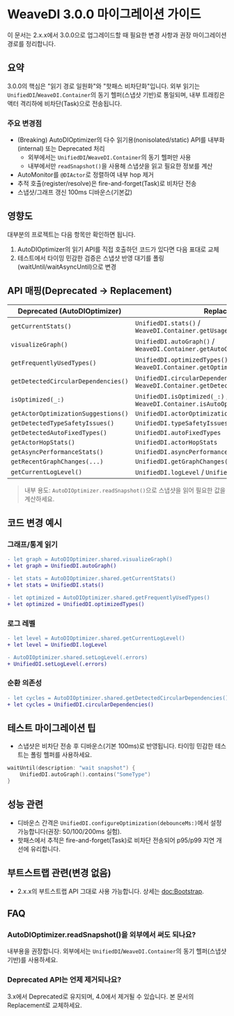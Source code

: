 # WeaveDI 3.0.0 마이그레이션 가이드

이 문서는 2.x.x에서 3.0.0으로 업그레이드할 때 필요한 변경 사항과 권장 마이그레이션 경로를 정리합니다.

## 요약

3.0.0의 핵심은 "읽기 경로 일원화"와 "핫패스 비차단화"입니다. 외부 읽기는 `UnifiedDI`/`WeaveDI.Container`의 동기 헬퍼(스냅샷 기반)로 통일되며, 내부 트래킹은 액터 격리하에 비차단(Task)으로 전송됩니다.

### 주요 변경점

- (Breaking) AutoDIOptimizer의 다수 읽기용(nonisolated/static) API를 내부화(internal) 또는 Deprecated 처리
  - 외부에서는 `UnifiedDI`/`WeaveDI.Container`의 동기 헬퍼만 사용
  - 내부에서만 `readSnapshot()`을 사용해 스냅샷을 읽고 필요한 정보를 계산
- AutoMonitor를 `@DIActor`로 정렬하여 내부 hop 제거
- 추적 호출(register/resolve)은 fire-and-forget(Task)로 비차단 전송
- 스냅샷/그래프 갱신 100ms 디바운스(기본값)

## 영향도

대부분의 프로젝트는 다음 항목만 확인하면 됩니다.

1) AutoDIOptimizer의 읽기 API를 직접 호출하던 코드가 있다면 다음 표대로 교체
2) 테스트에서 타이밍 민감한 검증은 스냅샷 반영 대기를 폴링(waitUntil/waitAsyncUntil)으로 변경

## API 매핑(Deprecated → Replacement)

| Deprecated (AutoDIOptimizer) | Replacement |
|---|---|
| `getCurrentStats()` | `UnifiedDI.stats()` / `WeaveDI.Container.getUsageStatistics()` |
| `visualizeGraph()` | `UnifiedDI.autoGraph()` / `WeaveDI.Container.getAutoGeneratedGraph()` |
| `getFrequentlyUsedTypes()` | `UnifiedDI.optimizedTypes()` / `WeaveDI.Container.getOptimizedTypes()` |
| `getDetectedCircularDependencies()` | `UnifiedDI.circularDependencies()` / `WeaveDI.Container.getDetectedCircularDependencies()` |
| `isOptimized(_:)` | `UnifiedDI.isOptimized(_:)` / `WeaveDI.Container.isAutoOptimized(_:)` |
| `getActorOptimizationSuggestions()` | `UnifiedDI.actorOptimizations` |
| `getDetectedTypeSafetyIssues()` | `UnifiedDI.typeSafetyIssues` |
| `getDetectedAutoFixedTypes()` | `UnifiedDI.autoFixedTypes` |
| `getActorHopStats()` | `UnifiedDI.actorHopStats` |
| `getAsyncPerformanceStats()` | `UnifiedDI.asyncPerformanceStats` |
| `getRecentGraphChanges(...)` | `UnifiedDI.getGraphChanges(...)` |
| `getCurrentLogLevel()` | `UnifiedDI.logLevel` / `UnifiedDI.getLogLevel()` |

> 내부 용도: `AutoDIOptimizer.readSnapshot()`으로 스냅샷을 읽어 필요한 값을 계산하세요.

## 코드 변경 예시

### 그래프/통계 읽기

```diff
- let graph = AutoDIOptimizer.shared.visualizeGraph()
+ let graph = UnifiedDI.autoGraph()

- let stats = AutoDIOptimizer.shared.getCurrentStats()
+ let stats = UnifiedDI.stats()

- let optimized = AutoDIOptimizer.shared.getFrequentlyUsedTypes()
+ let optimized = UnifiedDI.optimizedTypes()
```

### 로그 레벨

```diff
- let level = AutoDIOptimizer.shared.getCurrentLogLevel()
+ let level = UnifiedDI.logLevel

- AutoDIOptimizer.shared.setLogLevel(.errors)
+ UnifiedDI.setLogLevel(.errors)
```

### 순환 의존성

```diff
- let cycles = AutoDIOptimizer.shared.getDetectedCircularDependencies()
+ let cycles = UnifiedDI.circularDependencies()
```

## 테스트 마이그레이션 팁

- 스냅샷은 비차단 전송 후 디바운스(기본 100ms)로 반영됩니다. 타이밍 민감한 테스트는 폴링 헬퍼를 사용하세요.

```swift
waitUntil(description: "wait snapshot") {
    UnifiedDI.autoGraph().contains("SomeType")
}
```

## 성능 관련

- 디바운스 간격은 `UnifiedDI.configureOptimization(debounceMs:)`에서 설정 가능합니다(권장: 50/100/200ms 실험).
- 핫패스에서 추적은 fire-and-forget(Task)로 비차단 전송되어 p95/p99 지연 개선에 유리합니다.

## 부트스트랩 관련(변경 없음)

- 2.x.x의 부트스트랩 API 그대로 사용 가능합니다. 상세는 <doc:Bootstrap>.

## FAQ

### AutoDIOptimizer.readSnapshot()을 외부에서 써도 되나요?
내부용을 권장합니다. 외부에서는 `UnifiedDI`/`WeaveDI.Container`의 동기 헬퍼(스냅샷 기반)를 사용하세요.

### Deprecated API는 언제 제거되나요?
3.x에서 Deprecated로 유지되며, 4.0에서 제거될 수 있습니다. 본 문서의 Replacement로 교체하세요.
